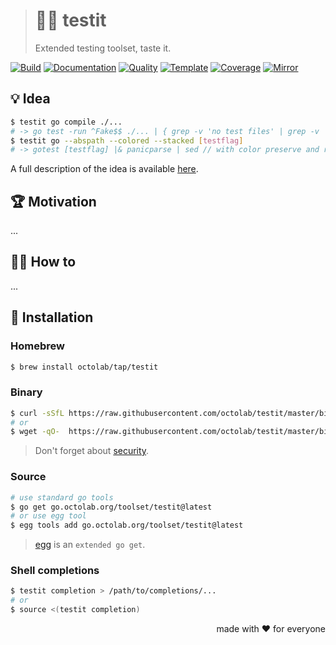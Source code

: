 > # 👨‍🍳 testit
>
> Extended testing toolset, taste it.

[![Build][build.icon]][build.page]
[![Documentation][docs.icon]][docs.page]
[![Quality][quality.icon]][quality.page]
[![Template][template.icon]][template.page]
[![Coverage][coverage.icon]][coverage.page]
[![Mirror][mirror.icon]][mirror.page]

## 💡 Idea

```bash
$ testit go compile ./...
# -> go test -run ^Fake$$ ./... | { grep -v 'no test files' | grep -v 'no tests to run' || true }
$ testit go --abspath --colored --stacked [testflag]
# -> gotest [testflag] |& panicparse | sed // with color preserve and relative → absolute replacement
```

A full description of the idea is available [here][design.page].

## 🏆 Motivation

...

## 🤼‍♂️ How to

...

## 🧩 Installation

### Homebrew

```bash
$ brew install octolab/tap/testit
```

### Binary

```bash
$ curl -sSfL https://raw.githubusercontent.com/octolab/testit/master/bin/install | sh
# or
$ wget -qO-  https://raw.githubusercontent.com/octolab/testit/master/bin/install | sh
```

> Don't forget about [security](https://www.idontplaydarts.com/2016/04/detecting-curl-pipe-bash-server-side/).

### Source

```bash
# use standard go tools
$ go get go.octolab.org/toolset/testit@latest
# or use egg tool
$ egg tools add go.octolab.org/toolset/testit@latest
```

> [egg][] is an `extended go get`.

### Shell completions

```bash
$ testit completion > /path/to/completions/...
# or
$ source <(testit completion)
```

<p align="right">made with ❤️ for everyone</p>

[awesome.icon]:     https://awesome.re/mentioned-badge.svg
[build.page]:       https://travis-ci.com/octolab/testit
[build.icon]:       https://travis-ci.com/octolab/testit.svg?branch=master
[coverage.page]:    https://codeclimate.com/github/octolab/testit/test_coverage
[coverage.icon]:    https://api.codeclimate.com/v1/badges/c570179a9335c747e77c/test_coverage
[design.page]:      https://www.notion.so/33715348cc114ea79dd350a25d16e0b0?r=0b753cbf767346f5a6fd51194829a2f3
[docs.page]:        https://pkg.go.dev/go.octolab.org/toolset/testit
[docs.icon]:        https://img.shields.io/badge/docs-pkg.go.dev-blue
[mirror.page]:      https://bitbucket.org/kamilsk/testit
[mirror.icon]:      https://img.shields.io/badge/mirror-bitbucket-blue
[promo.page]:       https://github.com/octolab/testit
[quality.page]:     https://goreportcard.com/report/go.octolab.org/toolset/testit
[quality.icon]:     https://goreportcard.com/badge/go.octolab.org/toolset/testit
[template.page]:    https://github.com/octomation/go-tool
[template.icon]:    https://img.shields.io/badge/template-go--tool-blue

[_]:                https://img.shields.io/sourcegraph/rrc/go.octolab.org/toolset/testit
[egg]:              https://github.com/kamilsk/egg

